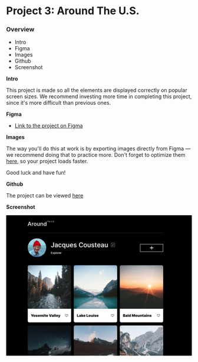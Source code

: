 # Project 3: Around The U.S.

### Overview  

* Intro  
* Figma  
* Images  
* Github
* Screenshot
  
**Intro**
  
This project is made so all the elements are displayed correctly on popular screen sizes. We recommend investing more time in completing this project, since it's more difficult than previous ones.  
  
**Figma**  
  
* [Link to the project on Figma](https://www.figma.com/file/ii4xxsJ0ghevUOcssTlHZv/Sprint-3%3A-Around-the-US?node-id=0%3A1)  
  
**Images**  
  
The way you'll do this at work is by exporting images directly from Figma — we recommend doing that to practice more. Don't forget to optimize them [here](https://tinypng.com/), so your project loads faster. 
  
Good luck and have fun!

**Github**

The project can be viewed [here](https://jerrywjackson.github.io/se_project_aroundtheus/)

**Screenshot**

![Screenshot of page](./images/Capture.png)